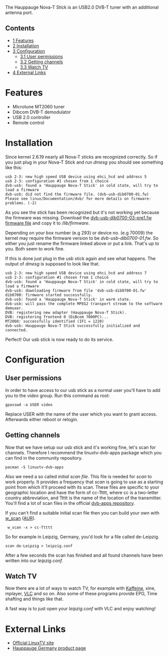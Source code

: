 The Hauppauge Nova-T Stick is an USB2.0 DVB-T tuner with an additional antenna port.

## Contents

*   [1 Features](#Features)
*   [2 Installation](#Installation)
*   [3 Configuration](#Configuration)
    *   [3.1 User permissions](#User_permissions)
    *   [3.2 Getting channels](#Getting_channels)
    *   [3.3 Watch TV](#Watch_TV)
*   [4 External Links](#External_Links)

# Features

*   Microtune MT2060 tuner
*   Dibcom DVB-T demodulator
*   USB 2.0 controller
*   Remote control

# Installation

Since kernel 2.6.19 nearly all Nova-T sticks are recognized correctly. So if you just plug in your Nova-T Stick and run _dmesg_ you should see something like this:

```
usb 2-3: new high speed USB device using ehci_hcd and address 5
usb 2-3: configuration #1 chosen from 1 choice
dvb-usb: found a 'Hauppauge Nova-T Stick' in cold state, will try to load a firmware
dvb-usb: did not find the firmware file. (dvb-usb-dib0700-01.fw) Please see linux/Documentation/dvb/ for more details on firmware-problems. (-2)

```

As you see the stick has been recognized but it's not working yet because the firmware was missing. Download the [dvb-usb-dib0700-03-pre1.fw firmware file](http://www.wi-bw.tfh-wildau.de/~pboettch/home/linux-dvb-firmware/dvb-usb-dib0700-03-pre1.fw) and copy it to _/lib/firmware_.

Depending on your box number (e.g 293) or device no. (e.g 70009) the kernel may require the firmware version to be _dvb-usb-dib0700-01.fw_. So either you just rename the firmware linked above or put a link. That's up to you. Both seem to work fine.

If this is done just plug in the usb stick again and see what happens. The output of _dmesg_ is supposed to look like that.

```
usb 2-3: new high speed USB device using ehci_hcd and address 7
usb 2-3: configuration #1 chosen from 1 choice
dvb-usb: found a 'Hauppauge Nova-T Stick' in cold state, will try to load a firmware
dvb-usb: downloading firmware from file 'dvb-usb-dib0700-01.fw'
dib0700: firmware started successfully.
dvb-usb: found a 'Hauppauge Nova-T Stick' in warm state.
dvb-usb: will pass the complete MPEG2 transport stream to the software demuxer.
DVB: registering new adapter (Hauppauge Nova-T Stick).
DVB: registering frontend 0 (DiBcom 7000PC)...
MT2060: successfully identified (IF1 = 1220)
dvb-usb: Hauppauge Nova-T Stick successfully initialized and connected.

```

Perfect! Our usb stick is now ready to do its service.

# Configuration

## User permissions

In order to have access to our usb stick as a normal user you'll have to add you to the _video_ group. Run this command as root:

```
gpasswd -a USER video

```

Replace USER with the name of the user which you want to grant access. Afterwards either reboot or relogin.

## Getting channels

Now that we have setup our usb stick and it's working fine, let's scan for channels. Therefore I recommend the linuxtv-dvb-apps package which you can find in the community repository.

```
pacman -S linuxtv-dvb-apps

```

Also we need a so called _initial scan file_. This file is needed for _scan_ to work properly. It provides a frequency that _scan_ is going to use as a starting point from which it'll proceed with its scan. These files are specific to your geographic location and have the form of cc-Ttttt, where cc is a two-letter country abbreviation, and Ttttt is the name of the location of the transmitter. You'll find a lot of scan files in the official [dvb-apps repository](http://linuxtv.org/hg/dvb-apps/file/4bca5d49c9bd/util/scan/dvb-t/).

If you can't find a suitable initial scan file then you can build your own with [w_scan](http://free.pages.at/wirbel4vdr/w_scan/index2.html) ([AUR](https://aur.archlinux.org/packages.php?do_Details=1&ID=12028)).

```
 w_scan -x > cc-Ttttt

```

So for example in Leipzig, Germany, you'd look for a file called de-Leipzig.

```
scan de-Leipzig > leipzig.conf

```

After a few seconds the scan has finished and all found channels have been written into our _leipzig.conf_.

## Watch TV

Now there are a lot of ways to watch TV, for example with [Kaffeine](http://kaffeine.sourceforge.net/), xine, mplayer, [VLC](http://www.videolan.org/vlc) and so on. Also some of these programs provide EPG, Time shafting and things like that.

A fast way is to just open your _leipzig.conf_ with VLC and enjoy watching!

# External Links

*   [Official LinuxTV site](http://linuxtv.org/)
*   [Hauppauge Germany product page](http://www.hauppauge.de/pages/products/data_novatstick.html)